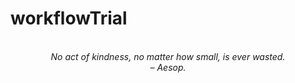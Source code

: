 # workflowTrial
<!-- QUOTE:START -->
<p align="center"><br><i>No act of kindness, no matter how small, is ever wasted.</i><br><i>– Aesop.</i><br></p>
<!-- QUOTE:END -->

